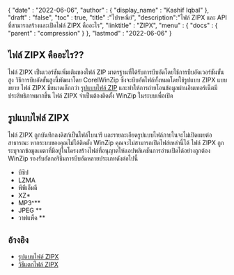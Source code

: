{
  "date" : "2022-06-06",
  "author" : {
    "display_name" : "Kashif Iqbal"
},
  "draft" : "false",
  "toc" : true,
  "title" :"ไปรษณีย์",
  "description":"ไฟล์ ZIPX และ API ที่สามารถสร้างและเปิดไฟล์ ZIPX คืออะไร",
  "linktitle" : "ZIPX",
  "menu" : {
    "docs" : {
      "parent" : "compression"
}
},
  "lastmod" : "2022-06-06"
}

## ไฟล์ ZIPX คืออะไร??

ไฟล์ ZIPX เป็นเวอร์ชันเพิ่มเติมของไฟล์ ZIP มาตรฐานที่ได้รับการบีบอัดโดยใช้การบีบอัดเวอร์ชันขั้นสูง วิธีการบีบอัดขั้นสูงนี้พัฒนาโดย CorelWinZip ซึ่งจะบีบอัดไฟล์ทั้งหมดโดยใช้รูปแบบ ZIPX แบบขยาย ไฟล์ ZIPX มีขนาดเล็กกว่า [รูปแบบไฟล์ ZIP](/th/compression/zip/) และทำให้การถ่ายโอนข้อมูลผ่านอินเทอร์เน็ตมีประสิทธิภาพมากขึ้น ไฟล์ ZIPX จำเป็นต้องติดตั้ง WinZip ในระบบเพื่อเปิด

## รูปแบบไฟล์ ZIPX

ไฟล์ ZIPX ถูกบันทึกลงดิสก์เป็นไฟล์ไบนารี และรายละเอียดรูปแบบไฟล์ภายในจะไม่เปิดเผยต่อสาธารณะ หากระบบของคุณไม่ได้ติดตั้ง WinZip คุณจะไม่สามารถเปิดไฟล์เหล่านี้ได้ ไฟล์ ZIPX ถูกระบุจากข้อมูลเมตาที่มีอยู่ในโครงสร้างไฟล์ที่อนุญาตให้แอปพลิเคชันการอ่านเปิดได้อย่างถูกต้อง WinZip รองรับอัลกอริธึมการบีบอัดหลายประเภทดังต่อไปนี้

* บีซิป
* LZMA
* พีพีเอ็มดี
* XZ*
* MP3^**
* JPEG **
* วาฟแพ็ค **

## อ้างอิง

* [รูปแบบไฟล์ ZIPX](https://kb.corel.com/en/125951)
* [วิธีแตกไฟล์ ZIPX](https://answers.microsoft.com/en-us/windows/forum/all/i-want-to-extract-zipx-files/32827ca4-ceec-4faf-93d9-d9ecffb1fb41)

